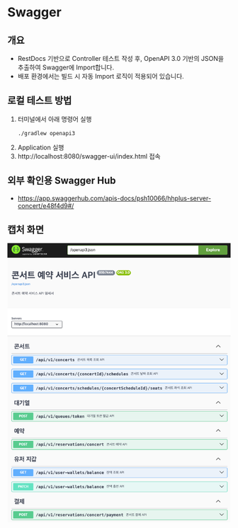 # Swagger

## 개요

- RestDocs 기반으로 Controller 테스트 작성 후, OpenAPI 3.0 기반의 JSON을 추출하여 Swagger에 Import합니다.
- 배포 환경에서는 빌드 시 자동 Import 로직이 적용되어 있습니다.

## 로컬 테스트 방법

1. 터미널에서 아래 명령어 실행
    ```shell
    ./gradlew openapi3
    ```
2. Application 실행
3. http://localhost:8080/swagger-ui/index.html 접속

## 외부 확인용 Swagger Hub

- https://app.swaggerhub.com/apis-docs/psh10066/hhplus-server-concert/e48f4d9#/

## 캡처 화면

![list.png](img/swagger/list.png)